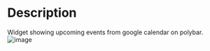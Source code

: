 # Description

Widget showing upcoming events from google calendar on polybar.
![image](https://github.com/user-attachments/assets/7463b4d9-bf98-413b-a269-83aeab5be857)
